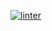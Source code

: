  [![linter](https://github.com/Jonathan-Tesfaye/Unit6-04/workflows/linter/badge.svg)](https://github.com/marketplace/actions/super-linter)

